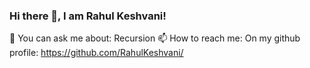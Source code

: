 ### Hi there 👋, I am Rahul Keshvani!
💬 You can ask me about: Recursion 
📫 How to reach me: On my github profile: https://github.com/RahulKeshvani/

<!--
**RahulKeshvani/RahulKeshvani** is a ✨ _special_ ✨ repository because its `README.md` (this file) appears on your GitHub profile.

Here are some ideas to get you started:

- 🔭 I’m currently working on ...
- 🌱 I’m currently learning ...
- 👯 I’m looking to collaborate on ...
- 🤔 I’m looking for help with ...
- 💬 Ask me about ...
- 📫 How to reach me: ...
- 😄 Pronouns: ...
- ⚡ Fun fact: ...
-->
